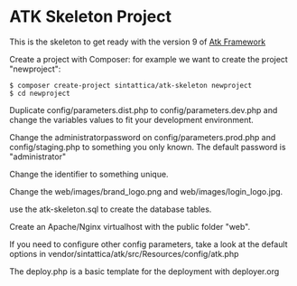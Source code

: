 # ATK Skeleton Project

This is the skeleton to get ready with the version 9 of [Atk Framework](https://github.com/Sintattica/atk)

Create a project with Composer: for example we want to create the project "newproject":

	$ composer create-project sintattica/atk-skeleton newproject
	$ cd newproject
	
	
Duplicate config/parameters.dist.php to config/parameters.dev.php and change the variables values to fit your development environment.

Change the administratorpassword on config/parameters.prod.php and config/staging.php to something you only known. The default password is "administrator"

Change the identifier to something unique.

Change the web/images/brand_logo.png and web/images/login_logo.jpg.

use the atk-skeleton.sql to create the database tables.

Create an Apache/Nginx virtualhost with the public folder "web".

If you need to configure other config parameters, take a look at the default options in vendor/sintattica/atk/src/Resources/config/atk.php

The deploy.php is a basic template for the deployment with deployer.org